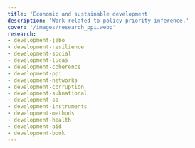 ```yaml
---
title: 'Economic and sustainable development'
description: 'Work related to policy priority inference.'
cover: '/images/research_ppi.webp'
research:
- development-jebo
- development-resilience
- development-social
- development-lucas
- development-coherence
- development-ppi
- development-networks
- development-corruption
- development-subnational
- development-ss
- development-instruments
- development-methods
- development-health
- development-aid
- development-book
---
```

